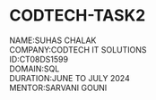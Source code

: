 # CODTECH-TASK2
NAME:SUHAS CHALAK  
COMPANY:CODTECH IT SOLUTIONS  
ID:CT08DS1599  
DOMAIN:SQL  
DURATION:JUNE TO JULY 2024   
MENTOR:SARVANI GOUNI


